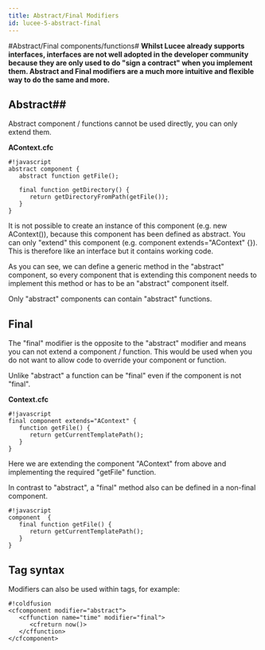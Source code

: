 ```yaml
---
title: Abstract/Final Modifiers
id: lucee-5-abstract-final
---
```


#Abstract/Final components/functions#
**Whilst Lucee already supports interfaces, interfaces are not well adopted in the developer community because they are only used to do "sign a contract" when you implement them. Abstract and Final modifiers are a much more intuitive and flexible way to do the same and more.**

## Abstract##
Abstract component / functions cannot be used directly, you can only extend them.

**AContext.cfc**
```
#!javascript
abstract component {
   abstract function getFile();

   final function getDirectory() {
      return getDirectoryFromPath(getFile());
   }
}
```

It is not possible to create an instance of this component (e.g. new AContext()), because this component has been defined as abstract. You can only "extend" this component (e.g. component extends="AContext" {}). This is therefore like an interface but it contains working code.

As you can see, we can define a generic method in the "abstract" component, so every component that is extending this component needs to implement this method or has to be an "abstract" component itself.

Only "abstract" components can contain "abstract" functions.

## Final ##
The "final" modifier is the opposite to the "abstract" modifier and means you can not extend a component / function. This would be used when you do not want to allow code to override your component or function.

Unlike "abstract" a function can be "final" even if the component is not "final".

**Context.cfc**
```
#!javascript
final component extends="AContext" {
   function getFile() {
      return getCurrentTemplatePath();
   }
}
```
Here we are extending the component "AContext" from above and implementing the required "getFile" function.

In contrast to "abstract", a "final" method also can be defined in a non-final component.
```
#!javascript
component  {
   final function getFile() {
      return getCurrentTemplatePath();
   }
}
```

## Tag syntax ##
Modifiers can also be used within tags, for example:
```
#!coldfusion
<cfcomponent modifier="abstract">
   <cffunction name="time" modifier="final">
      <cfreturn now()>
   </cffunction>
</cfcomponent>
```
